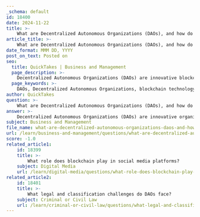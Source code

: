 ```yaml
---
_schema: default
id: 18400
date: 2024-11-22
title: >-
    What are Decentralized Autonomous Organizations (DAOs), and how do they function?
article_title: >-
    What are Decentralized Autonomous Organizations (DAOs), and how do they function?
date_format: MMM DD, YYYY
post_on_text: Posted on
seo:
  title: QuickTakes | Business and Management
  page_description: >-
    Decentralized Autonomous Organizations (DAOs) are innovative blockchain-based structures that utilize smart contracts for governance, emphasizing community involvement, transparency, and decentralized decision-making.
  page_keywords: >-
    DAOs, Decentralized Autonomous Organizations, blockchain technology, smart contracts, governance, token-based voting, transparency, autonomy, community-driven, decentralized applications, investment pooling, legal status, regulatory scrutiny, democratic principles, future prospects
author: QuickTakes
question: >-
    What are Decentralized Autonomous Organizations (DAOs), and how do they function?
answer: >-
    Decentralized Autonomous Organizations (DAOs) are innovative organizational structures that operate on blockchain technology, primarily utilizing smart contracts to govern their activities without a central authority. This model allows for community-driven development and management, enabling participants to make decisions collectively and transparently.\n\n### Key Features of DAOs:\n\n1. **Governance by Code**: DAOs are governed by computer code rather than traditional leadership structures. The rules and regulations of the organization are encoded in smart contracts, which execute decisions automatically based on member votes.\n\n2. **Token-Based Governance**: Members of a DAO typically hold tokens that represent their voting power. Proposals for changes or initiatives can be made by any member, and decisions are made through a trustless voting system, where the outcome is determined by the majority of token holders.\n\n3. **Transparency and Autonomy**: All transactions and decisions made within a DAO are recorded on the blockchain, ensuring transparency. This structure allows DAOs to operate autonomously, with minimal human intervention, as long as the smart contracts are functioning correctly.\n\n4. **Variety of Applications**: DAOs can serve multiple purposes, including investment pooling, governance of decentralized applications (dApps), and community projects. They have been used in various sectors, such as venture capital, media, and social networking.\n\n### Examples of DAOs:\n\n- **Friends with Benefits (FWB)**: A social platform that unites creators and thinkers in the web3 space.\n- **BanklessDAO**: A media DAO focused on promoting cryptocurrency and decentralized finance (DeFi).\n- **ConstitutionDAO**: A notable example where thousands of crypto enthusiasts raised over $45 million to bid on a rare copy of the U.S. Constitution.\n\n### Challenges and Considerations:\n\nWhile DAOs present a revolutionary approach to organization and governance, they also face challenges. The legal status of DAOs can be ambiguous, varying by jurisdiction, and participants may be subject to regulatory scrutiny. Additionally, there are concerns about the concentration of token ownership, which can lead to oligarchic structures within the DAO, undermining the democratic principles they aim to uphold.\n\n### Future Prospects:\n\nDAOs represent a significant shift in how organizations can be structured and managed, promoting a more decentralized and democratic approach. As blockchain technology continues to evolve, the potential for DAOs to disrupt traditional business models and governance structures is substantial, paving the way for new forms of collaboration and community engagement.\n\nIn summary, DAOs are a compelling manifestation of blockchain technology's capabilities, offering a new paradigm for organizational governance that emphasizes transparency, community involvement, and autonomy.
subject: Business and Management
file_name: what-are-decentralized-autonomous-organizations-daos-and-how-do-they-function.md
url: /learn/business-and-management/questions/what-are-decentralized-autonomous-organizations-daos-and-how-do-they-function
score: -1.0
related_article1:
    id: 18399
    title: >-
        What role does blockchain play in social media platforms?
    subject: Digital Media
    url: /learn/digital-media/questions/what-role-does-blockchain-play-in-social-media-platforms
related_article2:
    id: 18401
    title: >-
        What legal and classification challenges do DAOs face?
    subject: Criminal or Civil Law
    url: /learn/criminal-or-civil-law/questions/what-legal-and-classification-challenges-do-daos-face
---
```


&nbsp;